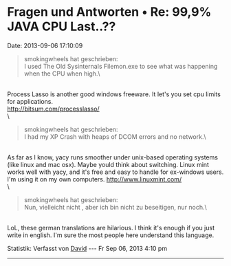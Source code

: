 Fragen und Antworten • Re: 99,9% JAVA CPU Last..??
==================================================

Date: 2013-09-06 17:10:09

> <div>
>
> smokingwheels hat geschrieben:\
> I used The Old Sysinternals Filemon.exe to see what was happening when
> the CPU when high.\
>
> </div>

\
Process Lasso is another good windows freeware. It let\'s you set cpu
limits for applications.\
<http://bitsum.com/processlasso/>\
\

> <div>
>
> smokingwheels hat geschrieben:\
> I had my XP Crash with heaps of DCOM errors and no network.\
>
> </div>

\
As far as I know, yacy runs smoother under unix-based operating systems
(like linux and mac osx). Maybe yould think about switching. Linux mint
works well with yacy, and it\'s free and easy to handle for ex-windows
users. I\'m using it on my own computers. <http://www.linuxmint.com/>\
\

> <div>
>
> smokingwheels hat geschrieben:\
> Nun, vielleicht nicht , aber ich bin nicht zu beseitigen, nur noch.\
>
> </div>

\
LoL, these german translations are hilarious. I think it\'s enough if
you just write in english. I\'m sure the most people here understand
this language.

Statistik: Verfasst von
[David](http://forum.yacy-websuche.de/memberlist.php?mode=viewprofile&u=8887)
--- Fr Sep 06, 2013 4:10 pm

------------------------------------------------------------------------
